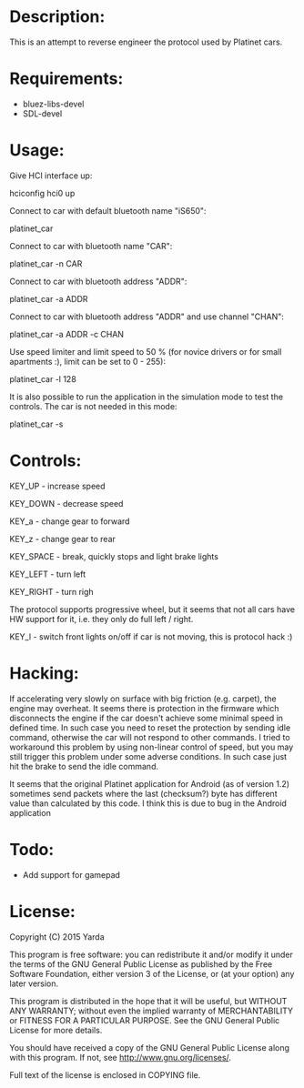 Description:
============

This is an attempt to reverse engineer the protocol used by Platinet cars.


Requirements:
=============

- bluez-libs-devel
- SDL-devel


Usage:
======

Give HCI interface up:

 hciconfig hci0 up

Connect to car with default bluetooth name "iS650":

 platinet_car

Connect to car with bluetooth name "CAR":

 platinet_car -n CAR

Connect to car with bluetooth address "ADDR":

 platinet_car -a ADDR

Connect to car with bluetooth address "ADDR" and use channel "CHAN":

 platinet_car -a ADDR -c CHAN

Use speed limiter and limit speed to 50 % (for novice drivers or
for small apartments :), limit can be set to 0 - 255):

 platinet_car -l 128

It is also possible to run the application in the simulation mode to test
the controls. The car is not needed in this mode:

 platinet_car -s

Controls:
=========

KEY_UP    - increase speed

KEY_DOWN  - decrease speed

KEY_a     - change gear to forward

KEY_z     - change gear to rear

KEY_SPACE - break, quickly stops and light brake lights

KEY_LEFT  - turn left

KEY_RIGHT - turn righ

The protocol supports progressive wheel, but it seems that not all cars have
HW support for it, i.e. they only do full left / right.

KEY_l     - switch front lights on/off if car is not moving, this is
            protocol hack :)


Hacking:
========

If accelerating very slowly on surface with big friction (e.g. carpet),
the engine may overheat. It seems there is protection in the firmware
which disconnects the engine if the car doesn't achieve some minimal
speed in defined time. In such case you need to reset the protection
by sending idle command, otherwise the car will not respond to other
commands. I tried to workaround this problem by using non-linear
control of speed, but you may still trigger this problem under some
adverse conditions. In such case just hit the brake to send the idle
command.

It seems that the original Platinet application for Android
(as of version 1.2) sometimes send packets where the last (checksum?)
byte has different value than calculated by this code. I think this is
due to bug in the Android application


Todo:
=====

- Add support for gamepad


License:
========

Copyright (C) 2015 Yarda <zbox AT atlas.cz>

This program is free software: you can redistribute it and/or modify
it under the terms of the GNU General Public License as published by
the Free Software Foundation, either version 3 of the License, or
(at your option) any later version.

This program is distributed in the hope that it will be useful,
but WITHOUT ANY WARRANTY; without even the implied warranty of
MERCHANTABILITY or FITNESS FOR A PARTICULAR PURPOSE.  See the
GNU General Public License for more details.

You should have received a copy of the GNU General Public License
along with this program.  If not, see <http://www.gnu.org/licenses/>.

Full text of the license is enclosed in COPYING file.
